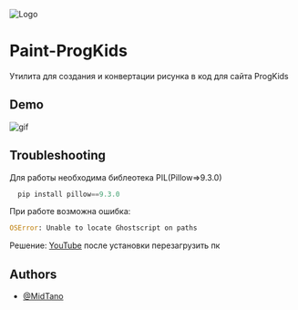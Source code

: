 
![Logo](https://i.imgur.com/y6jhti2.png)


# Paint-ProgKids

Утилита для  создания и конвертации рисунка в код для сайта ProgKids


## Demo



![gif](https://i.imgur.com/4fUEf9c.gif)
## Troubleshooting

Для работы необходима библеотека PIL(Pillow=>9.3.0)

```python
  pip install pillow==9.3.0
```

При работе возможна ошибка:
```python
OSError: Unable to locate Ghostscript on paths
  ```
Решение: [YouTube](https://www.youtube.com/watch?v=qCLW4Ta3ic4&t=203s) 
после установки перезагрузить пк
## Authors

- [@MidTano](https://github.com/MidTano)


